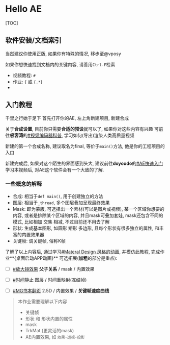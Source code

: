 # Hello AE

[TOC]

## 软件安装/文档索引

当然建议你使用正版, 如果你有特殊的情况, 移步至@vposy

如果你想快速找到文档内的关键内容, 请善用`Ctrl-F`检索

- 视频教程: `#`
- 作业: `{` 或 `{.*}`
- 



## 入门教程

千里之行始于足下
首先打开你的AE, 左上角新建项目, 新建合成

关于**合成设置**, 目前你只需要**合适的预设**就可以了, 如果你对这些内容有兴趣
可前往**极客湾**的[#视频编码器科普](https://www.bilibili.com/video/BV1nt411Q7S6), 学习如何(导出)渲染人类高质量视频

新建的第一个合成名称, 建议取名为final, 等价于`main()`方法, 他是你的工程项目的入口

新建完成后, 如果对这个陌生的界面感到头大, 建议前往**doyoudo**的[#AE快速入门](https://www.bilibili.com/video/BV1fs411B7yt)
学习本视频后, 对AE这个软件会有一个大致的了解.

### 一些概念的解释

- 合成: 相当于`def main()`, 用于创建独立的方法
- 图层: 相当于`_thread`, 多个图层叠加呈现最终效果
- Mask: 即为蒙版, 可选择出一个素材(可以是图片或视频), 某一个区域你想要的内容, 或者是排除某个区域的内容, 并且mask可叠加套娃, mask还包含不同的模式, 比如相加 交集 相减, 不过目前还不用去了解
- 形状: 生成基本图形, 如圆形 矩形 多边形, 且每个形状有很多独立的属性, 和丰富的内置效果器
- 关键帧: 调关键帧, 俗称K帧

了解了以上内容后, 通过学习[#Materal Design 风格的动画](https://doyoudo.com/201511271711), 并模仿此教程, 完成作业**{桌面启动APP动画}**
可选拓展(**加粗**的部分是重点): 

- [ ] [#放大镜效果](https://doyoudo.com/201602012210)
  **父子关系** / mask / 内置效果

- [ ] [#时间静止](https://doyoudo.com/201603090825)
  图层 / 时间重映射(冻结帧)
- [ ] [#MG书本翻页](https://doyoudo.com/201511230850)
  2.5D / 内置效果 / **关键帧速度曲线**





> 本作业需要理解以下内容
>
> - 关键帧
> - 形状 和 形状内置的属性
> - mask
> - TrkMat (更灵活的mask)
> - AE内置效果, 如 `效果-透视-投影`

